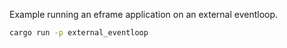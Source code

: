 Example running an eframe application on an external eventloop.

```sh
cargo run -p external_eventloop
```
